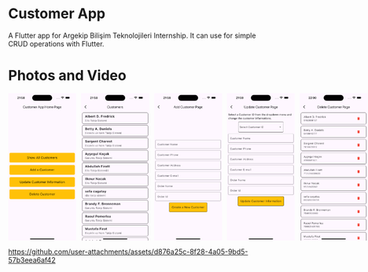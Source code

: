 # Customer App

A Flutter app for Argekip Bilişim Teknolojileri Internship. It can use for simple CRUD operations with Flutter.

# Photos and Video

<div style="display: flex; gap: 10px;" >
    <img src="./screenshots/homepage.png" height=300>
    <img src="./screenshots/customers.png" height=300>
    <img src="./screenshots/add_customers.png" height=300>
    <img src="./screenshots/update_customers.png" height=300>
    <img src="./screenshots/delete_customers..png" height=300>
</div>

https://github.com/user-attachments/assets/d876a25c-8f28-4a05-9bd5-57b3eea6af42

